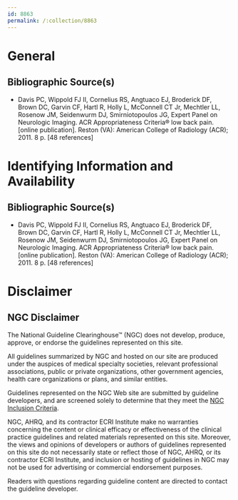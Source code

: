 ```yaml
---
id: 8863
permalink: /:collection/8863
---
```


# General

## Bibliographic Source(s)

- Davis PC, Wippold FJ II, Cornelius RS, Angtuaco EJ, Broderick DF, Brown DC, Garvin CF, Hartl R, Holly L, McConnell CT Jr, Mechtler LL, Rosenow JM, Seidenwurm DJ, Smirniotopoulos JG, Expert Panel on Neurologic Imaging. ACR Appropriateness Criteria® low back pain. [online publication]. Reston (VA): American College of Radiology (ACR); 2011. 8 p. [48 references]

# Identifying Information and Availability

## Bibliographic Source(s)

- Davis PC, Wippold FJ II, Cornelius RS, Angtuaco EJ, Broderick DF, Brown DC, Garvin CF, Hartl R, Holly L, McConnell CT Jr, Mechtler LL, Rosenow JM, Seidenwurm DJ, Smirniotopoulos JG, Expert Panel on Neurologic Imaging. ACR Appropriateness Criteria® low back pain. [online publication]. Reston (VA): American College of Radiology (ACR); 2011. 8 p. [48 references]

# Disclaimer

## NGC Disclaimer

The National Guideline Clearinghouse™ (NGC) does not develop, produce, approve, or endorse the guidelines represented on this site.

All guidelines summarized by NGC and hosted on our site are produced under the auspices of medical specialty societies, relevant professional associations, public or private organizations, other government agencies, health care organizations or plans, and similar entities.

Guidelines represented on the NGC Web site are submitted by guideline developers, and are screened solely to determine that they meet the [NGC Inclusion Criteria](/help-and-about/summaries/inclusion-criteria).

NGC, AHRQ, and its contractor ECRI Institute make no warranties concerning the content or clinical efficacy or effectiveness of the clinical practice guidelines and related materials represented on this site. Moreover, the views and opinions of developers or authors of guidelines represented on this site do not necessarily state or reflect those of NGC, AHRQ, or its contractor ECRI Institute, and inclusion or hosting of guidelines in NGC may not be used for advertising or commercial endorsement purposes.

Readers with questions regarding guideline content are directed to contact the guideline developer.

